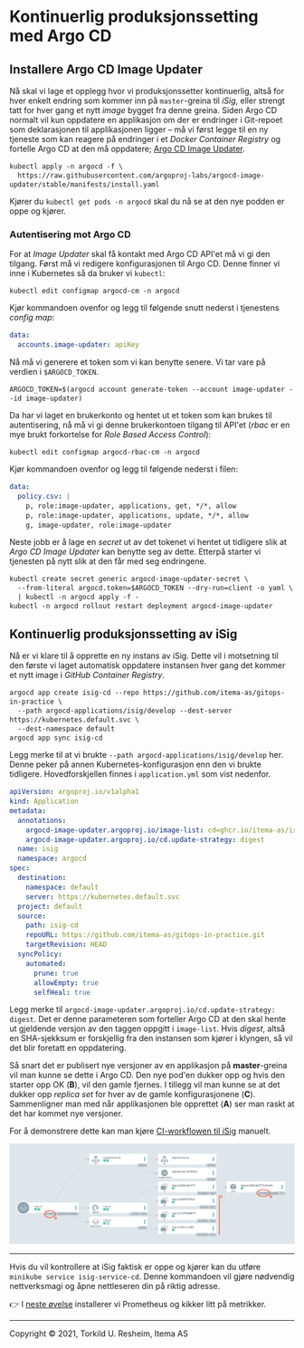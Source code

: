 # Kontinuerlig produksjonssetting med Argo CD

## Installere Argo CD Image Updater

Nå skal vi lage et opplegg hvor vi produksjonssetter kontinuerlig, altså for hver enkelt endring som kommer inn på `master`-greina til *iSig*, eller strengt tatt for hver gang et nytt *image* bygget fra denne greina. Siden Argo CD normalt vil kun oppdatere en applikasjon om der er endringer i Git-repoet som deklarasjonen til applikasjonen ligger – må vi først legge til en ny tjeneste som kan reagere på endringer i et *Docker Container Registry* og fortelle Argo CD at den må oppdatere; [Argo CD Image Updater](https://argocd-image-updater.readthedocs.io/en/latest/install/start/).

```shell
kubectl apply -n argocd -f \
  https://raw.githubusercontent.com/argoproj-labs/argocd-image-updater/stable/manifests/install.yaml
```

Kjører du `kubectl get pods -n argocd` skal du nå se at den nye podden er oppe og kjører.

### Autentisering mot Argo CD

For at *Image Updater* skal få kontakt med Argo CD API'et må vi gi den tilgang. Først må vi redigere konfigurasjonen til Argo CD. Denne finner vi inne i Kubernetes så da bruker vi `kubectl`:

```shell
kubectl edit configmap argocd-cm -n argocd
```
Kjør kommandoen ovenfor og legg til følgende snutt nederst i tjenestens *config map*:

```yaml
data:
  accounts.image-updater: apiKey
```

Nå må vi generere et token som vi kan benytte senere. Vi tar vare på verdien i `$ARGOCD_TOKEN`.

```shell
ARGOCD_TOKEN=$(argocd account generate-token --account image-updater --id image-updater)
```

Da har vi laget en brukerkonto og hentet ut et token som kan brukes til autentisering, nå må vi gi denne brukerkontoen tilgang til API'et (*rbac* er en mye brukt forkortelse for *Role Based Access Control*):

```shell
kubectl edit configmap argocd-rbac-cm -n argocd
```

Kjør kommandoen ovenfor og legg til følgende nederst i filen:

```yaml
data:
  policy.csv: |
    p, role:image-updater, applications, get, */*, allow
    p, role:image-updater, applications, update, */*, allow
    g, image-updater, role:image-updater

```
Neste jobb er å lage en *secret* ut av det tokenet vi hentet ut tidligere slik at *Argo CD Image Updater* kan benytte seg av dette. Etterpå starter vi tjenesten på nytt slik at den får med seg endringene.

```shell
kubectl create secret generic argocd-image-updater-secret \
  --from-literal argocd.token=$ARGOCD_TOKEN --dry-run=client -o yaml \
  | kubectl -n argocd apply -f -
kubectl -n argocd rollout restart deployment argocd-image-updater
```

## Kontinuerlig produksjonssetting av iSig

Nå er vi klare til å opprette en ny instans av iSig. Dette vil i motsetning til den første vi laget  automatisk oppdatere instansen hver gang det kommer et nytt image i *GitHub Container Registry*.

```
argocd app create isig-cd --repo https://github.com/itema-as/gitops-in-practice \
  --path argocd-applications/isig/develop --dest-server https://kubernetes.default.svc \
  --dest-namespace default
argocd app sync isig-cd
```

Legg merke til at vi brukte `--path argocd-applications/isig/develop` her. Denne peker på annen Kubernetes-konfigurasjon enn den vi brukte tidligere. Hovedforskjellen finnes i `application.yml` som vist nedenfor.

```yaml
apiVersion: argoproj.io/v1alpha1
kind: Application
metadata:
  annotations:
    argocd-image-updater.argoproj.io/image-list: cd=ghcr.io/itema-as/isig:master
    argocd-image-updater.argoproj.io/cd.update-strategy: digest
  name: isig
  namespace: argocd
spec:
  destination:
    namespace: default
    server: https://kubernetes.default.svc
  project: default
  source:
    path: isig-cd
    repoURL: https://github.com/itema-as/gitops-in-practice.git
    targetRevision: HEAD
  syncPolicy:
    automated:
      prune: true
      allowEmpty: true
      selfHeal: true
```
Legg merke til `argocd-image-updater.argoproj.io/cd.update-strategy: digest`. Det er denne parameteren som forteller Argo CD at den skal hente ut gjeldende versjon av den taggen oppgitt i `image-list`. Hvis *digest*, altså en SHA-sjekksum er forskjellig fra den instansen som kjører i klyngen, så vil det blir foretatt en oppdatering.

Så snart det er publisert nye versjoner av en applikasjon på **master**-greina vil man kunne se dette i Argo CD. Den nye pod'en dukker opp og hvis den starter opp OK (**B**), vil den gamle fjernes. I tillegg vil man kunne se at det dukker opp _replica set_ for hver av de gamle konfigurasjonene (**C**). Sammenligner man med når applikasjonen ble opprettet (**A**) ser man raskt at det har kommet nye versjoner.

For å demonstrere dette kan man kjøre [CI-workflowen til iSig](https://github.com/Itema-as/isig/actions/workflows/ci.yml) manuelt.

![](./argocd-isig-cd.png)

---

Hvis du vil kontrollere at iSig faktisk er oppe og kjører kan du utføre `minikube service isig-service-cd`. Denne kommandoen vil gjøre nødvendig nettverksmagi og åpne nettleseren din på riktig adresse.

👉 I [neste øvelse](./04-argocd-metrics.md) installerer vi Prometheus og kikker litt på metrikker.

---
Copyright © 2021, Torkild U. Resheim, Itema AS

